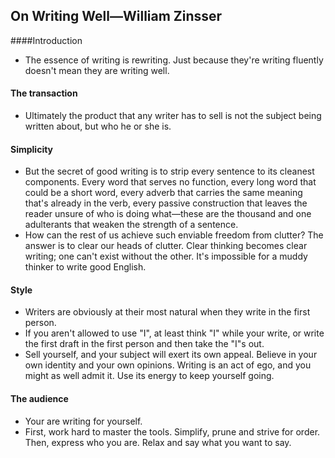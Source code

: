 ## On Writing Well—William Zinsser

####Introduction
 - The essence of writing is rewriting. Just because they're writing fluently doesn't mean they are writing well.

#### The transaction
 - Ultimately the product that any writer has to sell is not the subject being written about, but who he or she is.

#### Simplicity
 - But the secret of good writing is to strip every sentence to its cleanest components. Every word that serves no function, every long word that could be a short word, every adverb that carries the same meaning that's already in the verb, every passive construction that leaves the reader unsure of who is doing what—these are the thousand and one adulterants that weaken the strength of a sentence.
 - How can the rest of us achieve such enviable freedom from clutter? The answer is to clear our heads of clutter. Clear thinking becomes clear writing; one can't exist without the other. It's impossible for a muddy thinker to write good English.

#### Style
 - Writers are obviously at their most natural when they write in the first person.
 - If you aren't allowed to use "I", at least think "I" while your write, or write the first draft in the first person and then take the "I"s out.
 - Sell yourself, and your subject will exert its own appeal. Believe in your own identity and your own opinions. Writing is an act of ego, and you might as well admit it. Use its energy to keep yourself going.

#### The audience
 - Your are writing for yourself.
 - First, work hard to master the tools. Simplify, prune and strive for order. Then, express who you are. Relax and say what you want to say.
